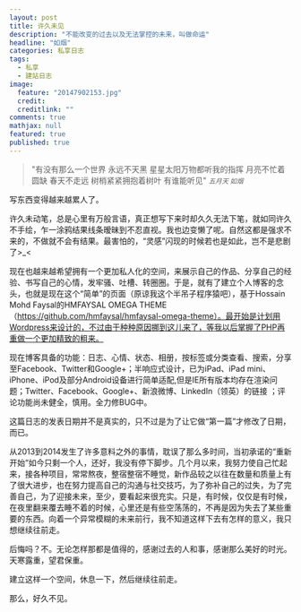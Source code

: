 ```yaml
---
layout: post
title: 许久未见
description: "不能改变的过去以及无法掌控的未来，叫做命运"
headline: "如烟"
categories: 私享日志
tags: 
  - 私享
  - 建站日志
image: 
  feature: "20147902153.jpg"
  credit: 
  creditlink: ""
comments: true
mathjax: null
featured: true
published: true
---
```


>&quot;有没有那么一个世界 永远不天黑 星星太阳万物都听我的指挥 月亮不忙着圆缺 春天不走远 树梢紧紧拥抱着树叶 有谁能听见&quot;
><small><cite title="五月天 如烟">五月天 如烟</cite></small>

写东西变得越来越累人了。
  
许久未动笔，总是心里有万般言语，真正想写下来时却久久无法下笔，就如同许久不手绘，乍一涂鸦结果线条暧昧到不忍直视。我也边变懒了呢。自然这都是强求不来的，不做就不会有结果。最害怕的，“灵感”闪现的时候若也是如此，岂不是悲剧了>_<

现在也越来越希望拥有一个更加私人化的空间，来展示自己的作品、分享自己的经验、书写自己的心情，发牢骚、吐槽、转圈圈。于是，就有了建立个人博客的念头，也就是现在这个“简单”的页面（原谅我这个半吊子程序猿吧），基于Hossain Mohd Faysal的HMFAYSAL OMEGA THEME（https://github.com/hmfaysal/hmfaysal-omega-theme）。最开始是计划用Wordpress来设计的，不过由于种种原因挪到这儿来了，等我以后掌握了PHP再重做一个更加精致的粗来。
  
现在博客具备的功能：日志、心情、状态、相册，按标签或分类查看、搜索，分享至Facebook、Twitter和Google+；半响应式设计，已为iPad、iPad mini、iPhone、iPod及部分Android设备进行简单适配,但是IE所有版本均存在渲染问题；Twitter、Facebook、Google+、新浪微博、LinkedIn（领英）的链接 ；评论功能尚未健全，慎用。全力修BUG中。
  
这篇日志的发表日期并不是真实的，只不过是为了让它做“第一篇”才修改了日期，而已。

从2013到2014发生了许多意料之外的事情，耽误了那么多时间，当初承诺的“重新开始”如今只剩一个人，还好，我没有停下脚步。几个月以来，我努力使自己忙起来，接各种项目，常常熬夜，整宿整宿不睡觉，新作品较之以往在数量和质量上有了很大进步，也在努力提高自己的沟通与社交技巧，为了弥补自己的过失，为了完善自己，为了迎接未来，至少，要看起来很充实。只是，有时候，仅仅是有时候，在夜里翻来覆去睡不着的时候，心里还是有些空荡荡的，不再是因为失去了某些重要的东西。向着一个异常模糊的未来前行，我不知道这样下去有怎样的意义，我只想继续往前走。

后悔吗？不。无论怎样那都是值得的，感谢过去的人和事，感谢那么美好的时光。天寒露重，望君保重。

建立这样一个空间，休息一下，然后继续往前走。
  
那么，好久不见。